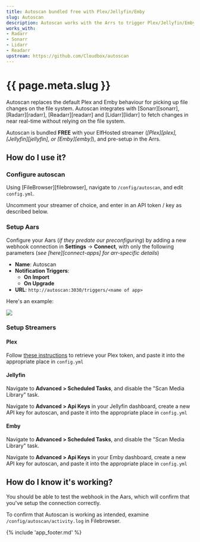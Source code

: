 ```yaml
---
title: Autoscan bundled free with Plex/Jellyfin/Emby
slug: Autoscan
description: Autoscan works with the Arrs to trigger Plex/Jellyfin/Emby to scan targeted folders when new media has been added
works_with:
- Radarr
- Sonarr
- Lidarr
- Readarr
upstream: https://github.com/Cloudbox/autoscan
---
```


# {{ page.meta.slug }}

Autoscan replaces the default Plex and Emby behaviour for picking up file changes on the file system. Autoscan integrates with [Sonarr][sonarr], [Radarr][radarr], [Readarr][readarr] and [Lidarr][lidarr] to fetch changes in near real-time without relying on the file system.

Autoscan is bundled **FREE** with your ElfHosted streamer (*[Plex][plex], [Jellyfin][jellyfin], or [Emby][emby]*), and pre-setup in the Arrs.

## How do I use it?

### Configure autoscan

Using [FileBrowser][filebrowser], navigate to `/config/autoscan`, and edit `config.yml`.

Uncomment your streamer of choice, and enter in an API token / key as described below.

### Setup Aars 

Configure your Aars (*if they predate our preconfiguring*) by adding a new webhook connection in **Settings** -> **Connect**, with only the following parameters (*see [here][connect-apps] for arr-specific details*)

* **Name**: Autoscan
* **Notification Triggers**:
    * **On Import**
    * **On Upgrade**
* **URL**: `http://autoscan:3030/triggers/<name of app>`

Here's an example:

![](/images/autoscan-arr-example.png)

### Setup Streamers

#### Plex

Follow [these instructions](https://www.plexopedia.com/plex-media-server/general/plex-token/) to retrieve your Plex token, and paste it into the appropriate place in `config.yml`

#### Jellyfin

Navigate to **Advanced > Scheduled Tasks**, and disable the "Scan Media Library" task.

Navigate to **Advanced > Api Keys** in your Jellyfin dashboard, create a new API key for autoscan, and paste it into the appropriate place in `config.yml`

#### Emby

Navigate to **Advanced > Scheduled Tasks**, and disable the "Scan Media Library" task.

Navigate to **Advanced > Api Keys** in your Emby dashboard, create a new API key for autoscan, and paste it into the appropriate place in `config.yml`

## How do I know it's working?

You should be able to test the webhook in the Aars, which will confirm that you've setup the connection correctly.

To confirm that Autoscan is working as intended, examine `/config/autoscan/activity.log` in Filebrowser.

{% include 'app_footer.md' %}